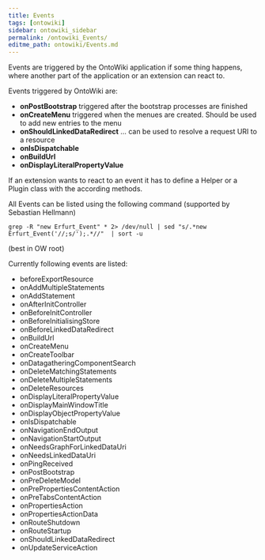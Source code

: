 ```yaml
---
title: Events
tags: [ontowiki]
sidebar: ontowiki_sidebar
permalink: /ontowiki_Events/
editme_path: ontowiki/Events.md
---
```

Events are triggered by the OntoWiki application if some thing happens, where another part of the application or an extension can react to.

Events triggered by OntoWiki are:
  * **onPostBootstrap** triggered after the bootstrap processes are finished
  * **onCreateMenu** triggered when the menues are created. Should be used to add new entries to the menu
  * **onShouldLinkedDataRedirect** … can be used to resolve a request URI to a resource
  * **onIsDispatchable**
  * **onBuildUrl**
  * **onDisplayLiteralPropertyValue**

If an extension wants to react to an event it has to define a Helper or a Plugin class with the according methods.

All Events can be listed using the following command (supported by Sebastian Hellmann)

`grep -R "new Erfurt_Event" * 2> /dev/null | sed "s/.*new Erfurt_Event('//;s/');.*//"  | sort -u`

(best in OW root)

Currently following events are listed:

* beforeExportResource
* onAddMultipleStatements
* onAddStatement
* onAfterInitController
* onBeforeInitController
* onBeforeInitialisingStore
* onBeforeLinkedDataRedirect
* onBuildUrl
* onCreateMenu
* onCreateToolbar
* onDatagatheringComponentSearch
* onDeleteMatchingStatements
* onDeleteMultipleStatements
* onDeleteResources
* onDisplayLiteralPropertyValue
* onDisplayMainWindowTitle
* onDisplayObjectPropertyValue
* onIsDispatchable
* onNavigationEndOutput
* onNavigationStartOutput
* onNeedsGraphForLinkedDataUri
* onNeedsLinkedDataUri
* onPingReceived
* onPostBootstrap
* onPreDeleteModel
* onPrePropertiesContentAction
* onPreTabsContentAction
* onPropertiesAction
* onPropertiesActionData
* onRouteShutdown
* onRouteStartup
* onShouldLinkedDataRedirect
* onUpdateServiceAction
